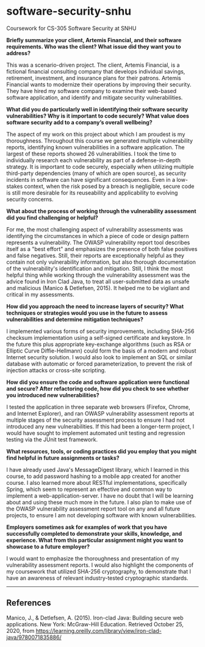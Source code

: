 # software-security-snhu
Coursework for CS-305 Software Security at SNHU

**Briefly summarize your client, Artemis Financial, and their software requirements. Who was the client? What issue did they want you to address?**

This was a scenario-driven project. The client, Artemis Financial, is a fictional financial consulting company that develops individual savings, retirement, investment, and insurance plans for their patrons. Artemis Financial wants to modernize their operations by improving their security. They have hired my software company to examine their web-based software application, and identify and mitigate security vulnerabilities.

**What did you do particularly well in identifying their software security vulnerabilities? Why is it important to code securely? What value does software security add to a company’s overall wellbeing?**

The aspect of my work on this project about which I am proudest is my thoroughness. Throughout this course we generated multiple vulnerability reports, identifying known vulnerabilities in a software application. The largest of these reports showed 26 vulnerabilities. I took the time to individually research each vulnerability as part of a defense-in-depth strategy. It is important to code securely, especially when utilizing multiple third-party dependencies (many of which are open source), as security incidents in software can have significant consequences. Even in a low-stakes context, when the risk posed by a breach is negligible, secure code is still more desirable for its reuseability and applicability to evolving security concerns.

**What about the process of working through the vulnerability assessment did you find challenging or helpful?**

For me, the most challenging aspect of vulnerability assessments was identifying the circumstances in which a piece of code or design pattern represents a vulnerability. The OWASP vulnerability report tool describes itself as a "best effort" and emphasizes the presence of both false positives and false negatives. Still, their reports are exceptionally helpful as they contain not only vulnerability information, but also thorough documentation of the vulnerability's identification and mitigation. Still, I think the most helpful thing while working through the vulnerability assessment was the advice found in Iron Clad Java, to treat all user-submitted data as unsafe and malicious (Manico & Detlefsen, 2015). It helped me to be vigilant and critical in my assessments.

**How did you approach the need to increase layers of security? What techniques or strategies would you use in the future to assess vulnerabilities and determine mitigation techniques?**

I implemented various forms of security improvements, including SHA-256 checksum implementation using a self-signed certificate and keystore. In the future this plus appropriate key-exchange algorithms (such as RSA or Elliptic Curve Diffie-Hellmann) could form the basis of a modern and robust Internet security solution. I would also look to implement an SQL or similar database with automatic or forced parameterization, to prevent the risk of injection attacks or cross-site scripting.

**How did you ensure the code and software application were functional and secure? After refactoring code, how did you check to see whether you introduced new vulnerabilities?**

I tested the application in three separate web browsers (Firefox, Chrome, and Internet Explorer), and ran OWASP vulnerability assessment reports at multiple stages of the security assessment process to ensure I had not introduced any new vulnerabilities. If this had been a longer-term project, I would have sought to implement automated unit testing and regression testing via the JUnit test framework.

**What resources, tools, or coding practices did you employ that you might find helpful in future assignments or tasks?**

I have already used Java's MessageDigest library, which I learned in this course, to add password hashing to a mobile app created for another course. I also learned more about RESTful implementations, specifically Spring, which seem to represent an effective and common way to implement a web-application-server. I have no doubt that I will be learning about and using these much more in the future. I also plan to make use of the OWASP vulnerability assessment report tool on any and all future projects, to ensure I am not developing software with known vulnerabilities.

**Employers sometimes ask for examples of work that you have successfully completed to demonstrate your skills, knowledge, and experience. What from this particular assignment might you want to showcase to a future employer?**

I would want to emphasize the thoroughness and presentation of my vulnerability assessment reports. I would also highlight the components of my coursework that utilized SHA-256 cryptography, to demonstrate that I have an awareness of relevant industry-tested cryptographic standards.

----------
References
----------

Manico, J., &amp; Detlefsen, A. (2015). Iron-clad Java: Building secure web applications. New York: McGraw-Hill Education. Retrieved October 25, 2020, from https://learning.oreilly.com/library/view/iron-clad-java/9780071835886/
